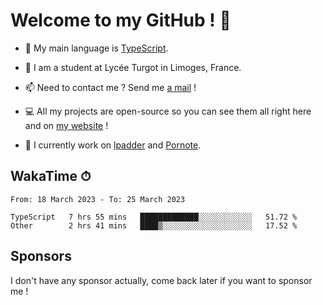# Welcome to my GitHub ! 🌃

- 🔭 My main language is [TypeScript](https://www.typescriptlang.org/).

- 🌱 I am a student at Lycée Turgot in Limoges, France.

- 📫 Need to contact me ? Send me <a href="mailto:mikkel@milescode.dev">a mail</a> !

- 💻 All my projects are open-source so you can see them all right here and on <a href="https://www.vexcited.ml">my website</a> !

- 👀 I currently work on [lpadder](https://github.com/Vexcited/lpadder) and [Pornote](https://github.com/Vexcited/Pornote).

## WakaTime ⏱

<!--START_SECTION:waka-->

```text
From: 18 March 2023 - To: 25 March 2023

TypeScript   7 hrs 55 mins   █████████████░░░░░░░░░░░░   51.72 %
Other        2 hrs 41 mins   ████▒░░░░░░░░░░░░░░░░░░░░   17.52 %
```

<!--END_SECTION:waka-->

## Sponsors

I don't have any sponsor actually, come back later if you want to sponsor me !
